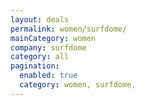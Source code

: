 ```yaml
---
layout: deals
permalink: women/surfdome/
mainCategory: women
company: surfdome
category: all
pagination:
  enabled: true
  category: women, surfdome,
---
```







      

  

